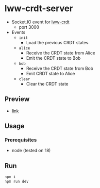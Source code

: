# lww-crdt-server

-   Socket.IO event for [lww-crdt](https://github.com/redundant4u/lww-crdt)
    -   port 3000
-   Events
    -   `init`
        -   Load the previous CRDT states
    -   `alice`
        -   Receive the CRDT state from Alice
        -   Emit the CRDT state to Bob
    -   `bob`
        -   Receive the CRDT state from Bob
        -   Emit CRDT state to Alice
    -   `clear`
        -   Clear the CRDT state

## Preview

-   [link](https://github.com/redundant4u/lww-crdt?#preview)

## Usage

### Prerequisites

-   node (tested on 18)

## Run

```bash
npm i
npm run dev
```
